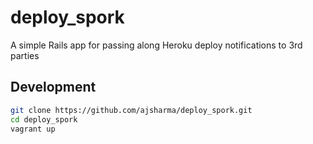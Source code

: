 # deploy_spork
A simple Rails app for passing along Heroku deploy notifications to 3rd parties

## Development

```bash
git clone https://github.com/ajsharma/deploy_spork.git
cd deploy_spork
vagrant up
```

